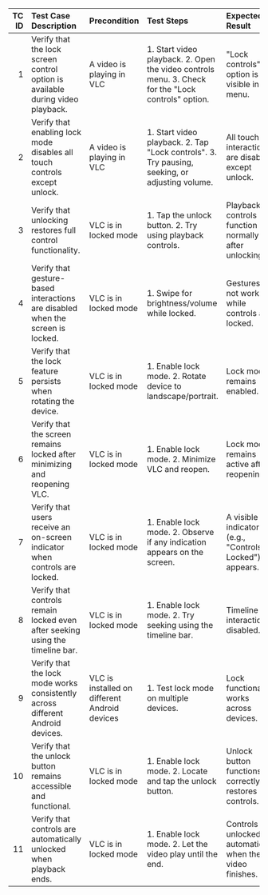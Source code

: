 |   TC ID | Test Case Description                                                          | Precondition                                  | Test Steps                                                                                         | Expected Result                                              | Test Type     | Priority   | Test Data          |
|--------:|:-------------------------------------------------------------------------------|:----------------------------------------------|:---------------------------------------------------------------------------------------------------|:-------------------------------------------------------------|:--------------|:-----------|:-------------------|
|       1 | Verify that the lock screen control option is available during video playback. | A video is playing in VLC                     | 1. Start video playback. 2. Open the video controls menu. 3. Check for the "Lock controls" option. | "Lock controls" option is visible in the menu.               | UI/UX         | Medium     | File: "video1.mp4" |
|       2 | Verify that enabling lock mode disables all touch controls except unlock.      | A video is playing in VLC                     | 1. Start video playback. 2. Tap "Lock controls". 3. Try pausing, seeking, or adjusting volume.     | All touch interactions are disabled except unlock.           | Functional    | High       | File: "video1.mp4" |
|       3 | Verify that unlocking restores full control functionality.                     | VLC is in locked mode                         | 1. Tap the unlock button. 2. Try using playback controls.                                          | Playback controls function normally after unlocking.         | Functional    | High       | File: "video1.mp4" |
|       4 | Verify that gesture-based interactions are disabled when the screen is locked. | VLC is in locked mode                         | 1. Swipe for brightness/volume while locked.                                                       | Gestures do not work while controls are locked.              | Functional    | High       | File: "video1.mp4" |
|       5 | Verify that the lock feature persists when rotating the device.                | VLC is in locked mode                         | 1. Enable lock mode. 2. Rotate device to landscape/portrait.                                       | Lock mode remains enabled.                                   | Compatibility | Medium     | File: "video1.mp4" |
|       6 | Verify that the screen remains locked after minimizing and reopening VLC.      | VLC is in locked mode                         | 1. Enable lock mode. 2. Minimize VLC and reopen.                                                   | Lock mode remains active after reopening.                    | Functional    | Medium     | File: "video1.mp4" |
|       7 | Verify that users receive an on-screen indicator when controls are locked.     | VLC is in locked mode                         | 1. Enable lock mode. 2. Observe if any indication appears on the screen.                           | A visible indicator (e.g., "Controls Locked") appears.       | UI/UX         | Medium     | File: "video1.mp4" |
|       8 | Verify that controls remain locked even after seeking using the timeline bar.  | VLC is in locked mode                         | 1. Enable lock mode. 2. Try seeking using the timeline bar.                                        | Timeline bar interaction is disabled.                        | Functional    | High       | File: "video1.mp4" |
|       9 | Verify that the lock mode works consistently across different Android devices. | VLC is installed on different Android devices | 1. Test lock mode on multiple devices.                                                             | Lock functionality works across devices.                     | Compatibility | Medium     | File: "video1.mp4" |
|      10 | Verify that the unlock button remains accessible and functional.               | VLC is in locked mode                         | 1. Enable lock mode. 2. Locate and tap the unlock button.                                          | Unlock button functions correctly and restores controls.     | Functional    | High       | File: "video1.mp4" |
|      11 | Verify that controls are automatically unlocked when playback ends.            | VLC is in locked mode                         | 1. Enable lock mode. 2. Let the video play until the end.                                          | Controls are unlocked automatically when the video finishes. | Functional    | Low        | File: "video1.mp4" |